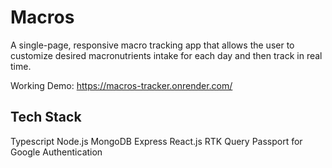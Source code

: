 # Macros

A single-page, responsive macro tracking app that allows the user to customize desired macronutrients intake for each day and then track in real time.

Working Demo: https://macros-tracker.onrender.com/

## Tech Stack

Typescript
Node.js
MongoDB
Express
React.js
RTK Query
Passport for Google Authentication

